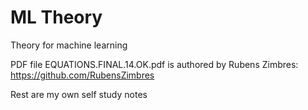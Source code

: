 # ML Theory
Theory for machine learning

PDF file EQUATIONS.FINAL.14.OK.pdf is authored by Rubens Zimbres: https://github.com/RubensZimbres

Rest are my own self study notes
